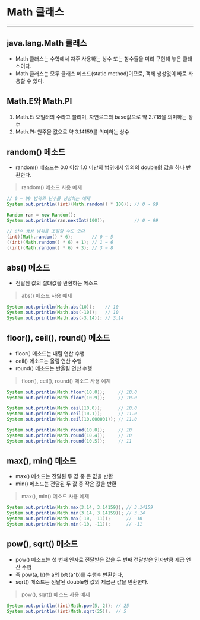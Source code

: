 # Math 클래스

---

## java.lang.Math 클래스

- Math 클래스는 수학에서 자주 사용하는 상수 또는 함수들을 미리 구현해 놓은 클래스이다.
- Math 클래스는 모두 클래스 메소드(static method)이므로, 객체 생성없이 바로 사용할 수 있다.

## Math.E와 Math.PI

1. Math.E: 오일러의 수라고 불리며, 자연로그의 base값으로 약 2.718을 의미하는 상수
2. Math.PI: 원주율 값으로 약 3.14159를 의미하는 상수

## random() 메소드

- random() 메소드는 0.0 이상 1.0 미만의 범위에서 임의의 double형 값을 하나 반환한다.

> random() 메소드 사용 예제

```java
// 0 ~ 99 범위의 난수를 생성하는 예제
System.out.println((int)(Math.random() * 100)); // 0 ~ 99

Random ran = new Random();
System.out.println(ran.nextInt(100));           // 0 ~ 99

// 난수 생성 범위를 조절할 수도 있다
(int)(Math.random() * 6);       // 0 ~ 5
((int)(Math.random() * 6) + 1); // 1 ~ 6
((int)(Math.random() * 6) + 3); // 3 ~ 8

```

## abs() 메소드

- 전달된 값의 절대값을 반환하는 메소드

> abs() 메소드 사용 예제

```java
System.out.println(Math.abs(10));    // 10
System.out.println(Math.abs(-10));   // 10
System.out.println(Math.abs(-3.14)); // 3.14
```

## floor(), ceil(), round() 메소드

- floor() 메소드는 내림 연산 수행
- ceil() 메소드는 올림 연산 수행
- round() 메소드는 반올림 연산 수행

> floor(), ceil(), round() 메소드 사용 예제

```java
System.out.println(Math.floor(10.0));     // 10.0
System.out.println(Math.floor(10.9));     // 10.0

System.out.println(Math.ceil(10.0));      // 10.0
System.out.println(Math.ceil(10.1));      // 11.0
System.out.println(Math.ceil(10.000001)); // 11.0

System.out.println(Math.round(10.0));     // 10
System.out.println(Math.round(10.4));     // 10
System.out.println(Math.round(10.5));     // 11
```

## max(), min() 메소드

- max() 메소드는 전달된 두 값 중 큰 값을 반환
- min() 메소드는 전달된 두 값 중 작은 값을 반환

> max(), min() 메소드 사용 예제

```java
System.out.println(Math.max(3.14, 3.14159)); // 3.14159
System.out.println(Math.min(3.14, 3.14159)); // 3.14
System.out.println(Math.max(-10, -11));      // -10
System.out.println(Math.min(-10, -11));      // -11
```

## pow(), sqrt() 메소드

- pow() 메소드는 첫 번째 인자로 전달받은 값을 두 번째 전달받은 인자만큼 제곱 연산 수행
- 즉 pow(a, b)는 a의 b승(a^b)를 수행후 반환한다,
- sqrt() 메소드는 전달된 double형 값의 제곱근 값을 반환한다.

> pow(), sqrt() 메소드 사용 예제

```java
System.out.println((int)Math.pow(5, 2)); // 25
System.out.println((int)Math.sqrt(25));  // 5
```
